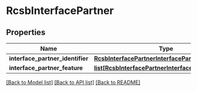 # RcsbInterfacePartner

## Properties
Name | Type | Description | Notes
------------ | ------------- | ------------- | -------------
**interface_partner_identifier** | [**RcsbInterfacePartnerInterfacePartnerIdentifier**](RcsbInterfacePartnerInterfacePartnerIdentifier.md) |  | [optional] 
**interface_partner_feature** | [**list[RcsbInterfacePartnerInterfacePartnerFeature]**](RcsbInterfacePartnerInterfacePartnerFeature.md) |  | [optional] 

[[Back to Model list]](../README.md#documentation-for-models) [[Back to API list]](../README.md#documentation-for-api-endpoints) [[Back to README]](../README.md)

